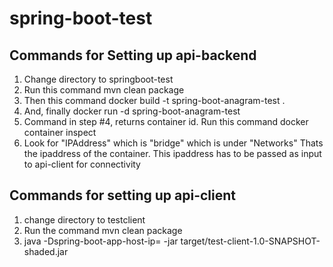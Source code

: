 # spring-boot-test

Commands for Setting up api-backend
------------------------------------
1) Change directory to springboot-test
2) Run this command
    mvn clean package
3) Then this command
    docker build -t spring-boot-anagram-test .
4) And, finally
    docker run -d spring-boot-anagram-test
5) Command in step #4, returns container id. Run this command
	docker container inspect <container id>
6) Look for "IPAddress" which is "bridge" which is under "Networks"
Thats the ipaddress of the container. This ipaddress has to be passed as input to api-client for connectivity

Commands for setting up api-client
-----------------------------------
1) change directory to testclient
2) Run the command
	mvn clean package
3) java -Dspring-boot-app-host-ip=<ipaddress of api-container> -jar target/test-client-1.0-SNAPSHOT-shaded.jar
